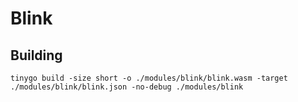 # Blink

## Building

```
tinygo build -size short -o ./modules/blink/blink.wasm -target ./modules/blink/blink.json -no-debug ./modules/blink
```
